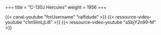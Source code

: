 +++
title = "C-130J Hercules"
weight = 1956
+++

<div class="contenu"> <!-- ralfidude //-->
{{< canal-youtube "forUsername" "ralfidude" >}}
{{< ressource-video-youtube "c1mSlmLjLi8" >}}
{{< ressource-video-youtube "aSbjY2n99-M" >}}
</div>
